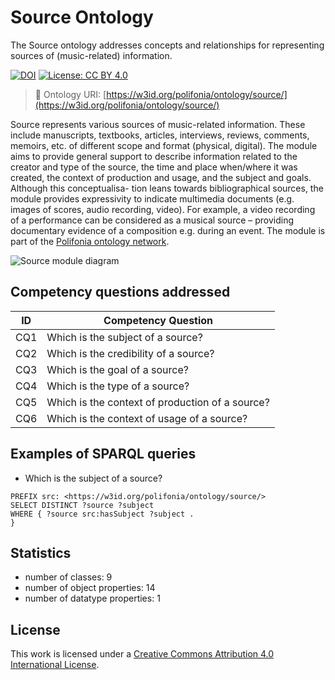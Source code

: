 # Source Ontology
The Source ontology addresses concepts and relationships for representing sources of (music-related) information.

[![DOI](https://zenodo.org/badge/372536364.svg)](https://zenodo.org/badge/latestdoi/372536364)
[![License: CC BY 4.0](https://img.shields.io/badge/License-CC_BY_4.0-lightgrey.svg)](https://creativecommons.org/licenses/by/4.0/)

> 🔗 Ontology URI: [https://w3id.org/polifonia/ontology/source/](https://w3id.org/polifonia/ontology/source/)

Source represents various sources of music-related information. These include manuscripts, textbooks, articles, interviews, reviews, comments, memoirs, etc. of different scope and format (physical, digital). The module aims to provide general support to describe information related to the creator and type of the source, the time and place when/where it was created, the context of production and usage, and the subject and goals. Although this conceptualisa- tion leans towards bibliographical sources, the module provides expressivity to indicate multimedia documents (e.g. images of scores, audio recording, video). For example, a video recording of a performance can be considered as a musical source – providing documentary evidence of a composition e.g. during an event. The module is part of the [Polifonia ontology network](https://github.com/polifonia-project/ontology-network).

![Source module diagram](diagrams/source-module.png)

## Competency questions addressed

| **ID** | **Competency Question**              |
|--------|--------------------------------------|
| CQ1    | Which is the subject of a source?     |
| CQ2    | Which is the credibility of a source?     |
| CQ3    | Which is the goal of a source?          |
| CQ4    | Which is the type of a source?          |
| CQ5    | Which is the context of production of a source?         |
| CQ6    | Which is the context of usage of a source?         |

## Examples of SPARQL queries

- Which is the subject of a source?

```sparql
PREFIX src: <https://w3id.org/polifonia/ontology/source/>
SELECT DISTINCT ?source ?subject
WHERE { ?source src:hasSubject ?subject .
}
```

## Statistics
- number of classes: 9 
- number of object properties: 14
- number of datatype properties: 1


## License

This work is licensed under a [Creative Commons Attribution 4.0 International License](http://creativecommons.org/licenses/by/4.0/).
